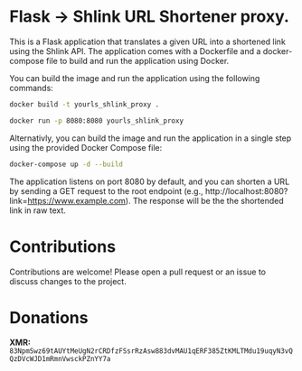 # Flask -> Shlink URL Shortener proxy.

This is a Flask application that translates a given URL into a shortened link using the Shlink API. The application comes with a Dockerfile and a docker-compose file to build and run the application using Docker.


You can build the image and run the application using the following commands:

```bash
docker build -t yourls_shlink_proxy .

docker run -p 8080:8080 yourls_shlink_proxy
```

Alternativly, you can build the image and run the application in a single step using the provided Docker Compose file:
```bash
docker-compose up -d --build
```

The application listens on port 8080 by default, and you can shorten a URL by sending a GET request to the root endpoint (e.g., http://localhost:8080?link=https://www.example.com). The response will be the the shortended link in raw text.


# Contributions

Contributions are welcome! Please open a pull request or an issue to discuss changes to the project.


# Donations

**XMR:**
`83NpmSwz69tAUYtMeUgN2rCRDfzFSsrRzAsw883dvMAU1qERF385ZtKMLTMdu19uqyN3vQQzDVcWJD1mRmnVwsckPZnYY7a`